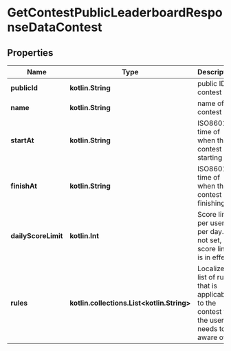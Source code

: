
# GetContestPublicLeaderboardResponseDataContest

## Properties
Name | Type | Description | Notes
------------ | ------------- | ------------- | -------------
**publicId** | **kotlin.String** | public ID of contest |  [optional]
**name** | **kotlin.String** | name of the contest |  [optional]
**startAt** | **kotlin.String** | ISO8601 time of when the contest is starting |  [optional]
**finishAt** | **kotlin.String** | ISO8601 time of when the contest is finishing |  [optional]
**dailyScoreLimit** | **kotlin.Int** | Score limit per user per day. If not set, no score limit is in effect. |  [optional]
**rules** | **kotlin.collections.List&lt;kotlin.String&gt;** | Localized list of rules that is applicable to the contest that the user needs to be aware of. |  [optional]



